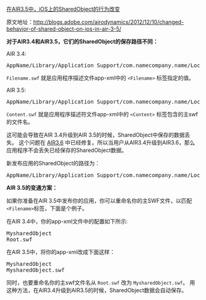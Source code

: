 [在AIR3.5中，iOS上的SharedObject的行为改变](http://zengrong.net/post/1766.htm)

原文地址：<http://blogs.adobe.com/airodynamics/2012/12/10/changed-behavior-of-shared-object-on-ios-in-air-3-5/>

**对于AIR3.4和AIR3.5，它们的SharedObject的保存路径不同：**

AIR 3.4:
<pre>
AppName/Library/Application Support/com.namecompany.name/Local Store/ #SharedObjects/Filename.swf
</pre>
`Filename.swf` 就是应用程序描述文件app-xml中的 `<Filename>` 标签指定的值。

AIR 3.5:
<pre>
AppName/Library/Application Support/com.namecompany.name/Local Store/ #SharedObjects/Content.swf
</pre>
`Content.swf` 就是应用程序描述符文件app-xml中的 `<Content>` 标签包含的主swf的文件名。<!--more-->

这可能会导致在AIR 3.4升级到AIR 3.5的时候，SharedObject中保存的数据丢失。
这个问题在 [AIR3.6](http://labs.adobe.com/technologies/flashruntimes/air/) 中已经修复。所以当用户从AIR3.4升级到AIR3.6，那么应用程序不会丢失已经保存的SharedObject数据。

新发布应用的SharedObject的路径为：
<pre>AppName/Library/Application Support/com.namecompany.name/Local Store/ #SharedObjects/Content.swf</pre>

**AIR 3.5的变通方案：**

如果你准备在AIR 3.5中发布你的应用，你可以重命名你的主SWF文件，以匹配 `<Filename>`标签，下面是个例子。

在AIR 3.4中，你的app-xml文件中的配置如下所示:

<pre lang="XML">
<Filename>MysharedObject</Filename>
<Content>Root.swf</Content>
</pre>

在AIR 3.5中，将你的app-xml改成下面这样：

<pre lang="XML">
<Filename>MysharedObject</Filename>
<Content>MysharedObject.swf</Content>
</pre>

同时，也要重命名你的主swf文件名从 `Root.swf` 改为 `MysharedObject.swf`。
用这种方法，在AIR3.4升级到AIR3.5的时候，SharedObject数据会自动保存。
